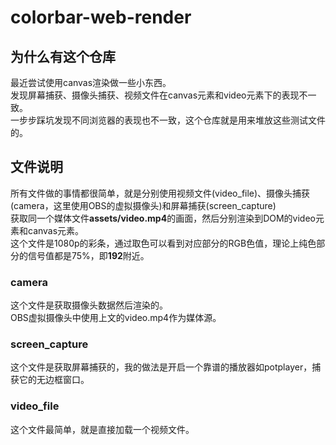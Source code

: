 # colorbar-web-render
## 为什么有这个仓库
最近尝试使用canvas渲染做一些小东西。  
发现屏幕捕获、摄像头捕获、视频文件在canvas元素和video元素下的表现不一致。  
一步步踩坑发现不同浏览器的表现也不一致，这个仓库就是用来堆放这些测试文件的。

## 文件说明
所有文件做的事情都很简单，就是分别使用视频文件(video_file)、摄像头捕获(camera，这里使用OBS的虚拟摄像头)和屏幕捕获(screen_capture)  
获取同一个媒体文件**assets/video.mp4**的画面，然后分别渲染到DOM的video元素和canvas元素。  
这个文件是1080p的彩条，通过取色可以看到对应部分的RGB色值，理论上纯色部分的信号值都是75%，即**192**附近。  

### camera
这个文件是获取摄像头数据然后渲染的。  
OBS虚拟摄像头中使用上文的video.mp4作为媒体源。  

### screen_capture
这个文件是获取屏幕捕获的，我的做法是开启一个靠谱的播放器如potplayer，捕获它的无边框窗口。  

### video_file
这个文件最简单，就是直接加载一个视频文件。  
